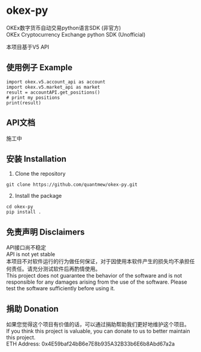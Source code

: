 # okex-py
OKEx数字货币自动交易python语言SDK (非官方)  
OKEx Cryptocurrency Exchange python SDK (Unofficial)

本项目基于V5 API

## 使用例子 Example
``` python3
import okex.v5.account_api as account
import okex.v5.market_api as market
result = accountAPI.get_positions()
# print my positions
print(result)
```

## API文档
施工中

## 安装 Installation

1. Clone the repository
```
git clone https://github.com/quantmew/okex-py.git
```

2. Install the package
```
cd okex-py
pip install .
```


## 免责声明 Disclaimers
API接口尚不稳定  
API is not yet stable  
本项目不对软件运行的行为做任何保证，对于因使用本软件产生的损失均不承担任何责任。请充分测试软件后再酌情使用。  
This project does not guarantee the behavior of the software and is not responsible for any damages arising from the use of the software. Please test the software sufficiently before using it.  

## 捐助 Donation
如果您觉得这个项目有价值的话，可以通过捐助帮助我们更好地维护这个项目。  
If you think this project is valuable, you can donate to us to better maintain this project.   
ETH Address: 0x4E59baf24bB6e7E8b935A32B33b6E6b8Abd67a2a   


